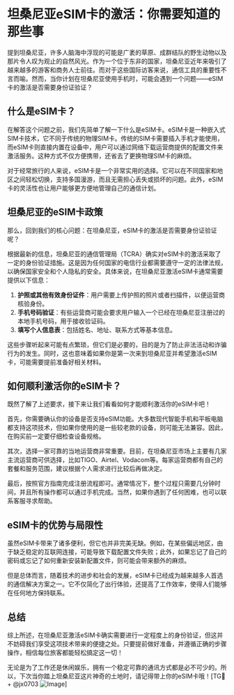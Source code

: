 # 坦桑尼亚eSIM卡的激活：你需要知道的那些事

提到坦桑尼亚，许多人脑海中浮现的可能是广袤的草原、成群结队的野生动物以及那片令人叹为观止的自然风光。作为一个位于东非的国家，坦桑尼亚近年来吸引了越来越多的游客和商务人士前往。而对于这些国际访客来说，通信工具的重要性不言而喻。然而，当你计划在坦桑尼亚使用手机时，可能会遇到一个问题——eSIM卡的激活是否需要身份证验证？

## 什么是eSIM卡？

在解答这个问题之前，我们先简单了解一下什么是eSIM卡。eSIM卡是一种嵌入式SIM卡技术，它不同于传统的物理SIM卡。传统的SIM卡需要插入手机才能使用，而eSIM卡则直接内置在设备中，用户可以通过网络下载运营商提供的配置文件来激活服务。这种方式不仅方便携带，还省去了更换物理SIM卡的麻烦。

对于经常旅行的人来说，eSIM卡是一个非常实用的选择。它可以在不同国家和地区之间轻松切换，支持多国漫游，而且无需担心丢失或损坏的问题。此外，eSIM卡的灵活性也让用户能够更方便地管理自己的通信计划。

## 坦桑尼亚的eSIM卡政策

那么，回到我们的核心问题：在坦桑尼亚，eSIM卡的激活是否需要身份证验证呢？

根据最新的信息，坦桑尼亚的通信管理局（TCRA）确实对eSIM卡的激活采取了一定的身份验证措施。这是因为任何国家的电信行业都需要遵守一定的法律法规，以确保国家安全和个人隐私的安全。具体来说，在坦桑尼亚激活eSIM卡通常需要提供以下信息：

1. **护照或其他有效身份证件**：用户需要上传护照的照片或者扫描件，以便运营商核验身份。
2. **手机号码验证**：有些运营商可能会要求用户输入一个已经在坦桑尼亚注册过的本地手机号码，用于接收验证码。
3. **填写个人信息表**：包括姓名、地址、联系方式等基本信息。

这些步骤听起来可能有点繁琐，但它们是必要的，目的是为了防止非法活动和诈骗行为的发生。同时，这也意味着如果你是第一次来到坦桑尼亚并希望激活eSIM卡，可能需要提前准备好相关材料。

## 如何顺利激活你的eSIM卡？

既然了解了上述要求，接下来让我们看看如何才能顺利激活你的eSIM卡吧！

首先，你需要确认你的设备是否支持eSIM功能。大多数现代智能手机和平板电脑都支持这项技术，但如果你使用的是一些较老款的设备，则可能无法兼容。因此，在购买前一定要仔细检查设备规格。

其次，选择一家可靠的当地运营商非常重要。目前，在坦桑尼亚市场上主要有几家主流运营商可供选择，比如TIGO、Airtel、Vodacom等。每家运营商都有自己的套餐和服务范围，建议根据个人需求进行比较后再做决定。

最后，按照官方指南完成注册流程即可。通常情况下，整个过程只需要几分钟时间，并且所有操作都可以通过手机完成。当然，如果你遇到了任何困难，也可以联系客服寻求帮助。

## eSIM卡的优势与局限性

虽然eSIM卡带来了诸多便利，但它也并非完美无缺。例如，在某些偏远地区，由于缺乏稳定的互联网连接，可能导致下载配置文件失败；此外，如果忘记了自己的密码或忘记了如何重新安装新配置文件，则可能会带来额外的麻烦。

但是总体而言，随着技术的进步和社会的发展，eSIM卡已经成为越来越多人首选的通信解决方案之一。它不仅简化了出行体验，还提高了工作效率，使得人们能够在任何地方保持联系。

## 总结

综上所述，在坦桑尼亚激活eSIM卡确实需要进行一定程度上的身份验证，但这并不妨碍我们享受这项技术带来的便捷之处。只要提前做好准备，并遵循正确的步骤操作，相信每位旅客都能轻松搞定这一切！

无论是为了工作还是休闲娱乐，拥有一个稳定可靠的通讯方式都是必不可少的。所以，下次当你踏上坦桑尼亚这片神奇的土地时，请记得带上你的eSIM卡哦！[TG💪+ @jx0703 ![Image](https://github.com/user-attachments/assets/dbca1d08-cadb-493c-b0ec-ad6f7a83f270)]